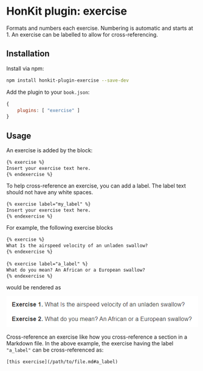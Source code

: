 # HonKit plugin: exercise

Formats and numbers each exercise. Numbering is automatic and starts at 1. An
exercise can be labelled to allow for cross-referencing.

## Installation

Install via npm:

```sh
npm install honkit-plugin-exercise --save-dev
```

Add the plugin to your `book.json`:

```js
{
    plugins: [ "exercise" ]
}
```

## Usage

An exercise is added by the block:

```
{% exercise %}
Insert your exercise text here.
{% endexercise %}
```

To help cross-reference an exercise, you can add a label. The label text should
not have any white spaces.

```
{% exercise label="my_label" %}
Insert your exercise text here.
{% endexercise %}
```

For example, the following exercise blocks

```
{% exercise %}
What Is the airspeed velocity of an unladen swallow?
{% endexercise %}

{% exercise label="a_label" %}
What do you mean? An African or a European swallow?
{% endexercise %}
```

would be rendered as

![Unladen swallow](example.png "Unladen swallow")

Cross-reference an exercise like how you cross-reference a section in a Markdown
file. In the above example, the exercise having the label `"a_label"` can be
cross-referenced as:

```
[this exercise](/path/to/file.md#a_label)
```
